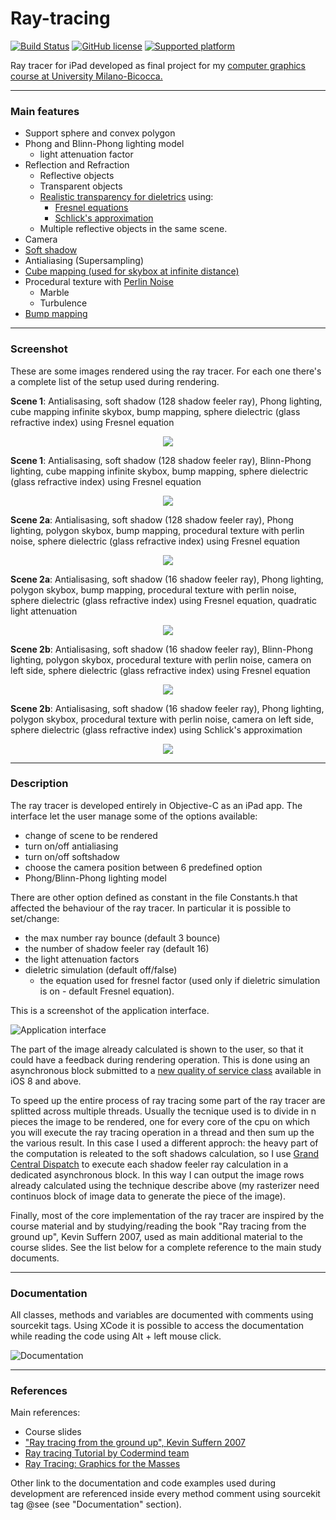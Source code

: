 # Ray-tracing

[![Build Status](https://travis-ci.org/chicio/Ray-tracing.svg?branch=master)](https://travis-ci.org/chicio/Ray-tracing)
[![GitHub license](https://img.shields.io/badge/license-MIT-blue.svg)](https://raw.githubusercontent.com/chicio/Ray-Tracing/master/LICENSE.md)
[![Supported platform](https://img.shields.io/badge/platforms-iOS-orange.svg)](https://img.shields.io/badge/platforms-iOS-orange.svg)

Ray tracer for iPad developed as final project for my <a href="https://www.disco.unimib.it/upload/pag/1667904909074911183/f1/f1801q120informaticagrafica20132014engv2.pdf">computer graphics course at University Milano-Bicocca.</a>

***

### Main features
- Support sphere and convex polygon
- Phong and Blinn-Phong lighting model 
    * light attenuation factor
- Reflection and Refraction
    * Reflective objects
    * Transparent objects
    * <a href="http://www.cs.cornell.edu/courses/cs465/2004fa/lectures/22advray/22advray.pdf">Realistic transparency for dieletrics</a> using:
         * <a href="https://en.wikipedia.org/wiki/Fresnel_equations">Fresnel equations</a>
         * <a href="https://en.wikipedia.org/wiki/Schlick%27s_approximation">Schlick's approximation</a>
    * Multiple reflective objects in the same scene.
- Camera
- <a href="https://en.wikipedia.org/wiki/Umbra,_penumbra_and_antumbra">Soft shadow</a>
- Antialiasing (Supersampling)
- <a href="https://en.wikipedia.org/wiki/Cube_mapping#Skyboxes">Cube mapping (used for skybox at infinite distance)</a>
- Procedural texture with <a href="https://en.wikipedia.org/wiki/Perlin_noise">Perlin Noise</a>
    * Marble
    * Turbulence
- <a href="https://en.wikipedia.org/wiki/Bump_mapping">Bump mapping</a>

***

### Screenshot

These are some images rendered using the ray tracer. For each one there's a complete list of the setup used during rendering.

**Scene 1**: Antialisasing, soft shadow (128 shadow feeler ray), Phong lighting, cube mapping infinite skybox, bump mapping,  sphere dielectric (glass refractive index) using Fresnel equation

<p align="center">
<img src="https://raw.githubusercontent.com/chicio/Ray-tracing/master/Screenshots/scene1_antialiasing_softshadow128_phong_dieletricfresnel.png">
</p>

**Scene 1**: Antialisasing, soft shadow (128 shadow feeler ray), Blinn-Phong lighting, cube mapping infinite skybox, bump mapping, sphere dielectric (glass refractive index) using Fresnel equation

<p align="center">
<img src="https://raw.githubusercontent.com/chicio/Ray-tracing/master/Screenshots/scene1_antialiasing_softshadow128_blinnphong_dieletricfresnel.png">
</p>

**Scene 2a**: Antialisasing, soft shadow (128 shadow feeler ray), Phong lighting, polygon skybox, bump mapping, procedural texture with perlin noise, sphere dielectric (glass refractive index) using Fresnel equation

<p align="center">
<img src="https://raw.githubusercontent.com/chicio/Ray-tracing/master/Screenshots/scene2a_antialiasing_softshadow128_phong_dieletricfresnel.png">
</p>

**Scene 2a**:  Antialisasing, soft shadow (16 shadow feeler ray), Phong lighting, polygon skybox, bump mapping, procedural texture with perlin noise, sphere dielectric (glass refractive index) using Fresnel equation, quadratic light attenuation

<p align="center">
<img src="https://raw.githubusercontent.com/chicio/Ray-tracing/master/Screenshots/scene2a_antialiasing_softshadow16_phong_dieletricfresnel_quadratic.png">
</p>

**Scene 2b**: Antialisasing, soft shadow (16 shadow feeler ray), Blinn-Phong lighting, polygon skybox, procedural texture with perlin noise, camera on left side, sphere dielectric (glass refractive index) using Fresnel equation

<p align="center">
<img src="https://github.com/chicio/Ray-tracing/raw/master/Screenshots/scene2b_antialiasing_softshadow16_blinnphong_dieletricfresnel.png">
</p>

**Scene 2b**: Antialisasing, soft shadow (16 shadow feeler ray), Phong lighting, polygon skybox, procedural texture with perlin noise, camera on left side, sphere dielectric (glass refractive index) using Schlick's approximation

<p align="center">
<img src="https://raw.githubusercontent.com/chicio/Ray-tracing/master/Screenshots/scene2b_antialiasing_softshadow16_phong_dieletricschlick.png">
</p>

***

### Description

The ray tracer is developed entirely in Objective-C as an iPad app.
The interface let the user manage some of the options available:
- change of scene to be rendered
- turn on/off antialiasing
- turn on/off softshadow
- choose the camera position between 6 predefined option
- Phong/Blinn-Phong lighting model

There are other option defined as constant in the file Constants.h that affected the behaviour of the ray tracer. In particular it is possible to set/change:
- the max number ray bounce (default 3 bounce)
- the number of shadow feeler ray (default 16)
- the light attenuation factors
- dieletric simulation (default off/false) 
   * the equation used for fresnel factor (used only if dieletric simulation is on - default Fresnel equation).

This is a screenshot of the application interface.

![Application interface](https://raw.githubusercontent.com/chicio/Ray-tracing/master/Screenshots/application_interface_with_ipad.png)

The part of the image already calculated is shown to the user, so that it could have a feedback during rendering operation.
This is done using an asynchronous block submitted to a <a href="https://developer.apple.com/library/prerelease/ios/documentation/Performance/Conceptual/EnergyGuide-iOS/PrioritizeWorkWithQoS.html">new quality of service class</a> available in iOS 8 and above.

To speed up the entire process of ray tracing some part of the ray tracer are splitted across multiple threads. 
Usually the tecnique used is to divide in n pieces the image to be rendered, one for every core of the cpu on which you will execute the ray tracing operation in a thread and then sum up the the various result. In this case I used a different approch: the heavy part of the computation is releated to the soft shadows calculation, so I use <a href="https://developer.apple.com/library/ios/documentation/Performance/Reference/GCD_libdispatch_Ref/">Grand Central Dispatch</a> to execute each shadow feeler ray calculation in a dedicated asynchronous block. In this way I can output the image rows already calculated using the technique describe above (my rasterizer need continuos block of image data to generate the piece of the image).

Finally, most of the core implementation of the ray tracer are inspired by the course material and by studying/reading the book "Ray tracing from the ground up", Kevin Suffern 2007, used as main additional material to the course slides. See the list below for a complete reference to the main study documents.

***

### Documentation

All classes, methods and variables are documented with comments using sourcekit tags. Using XCode it is possible to access the documentation while reading the code using Alt + left mouse click.

![Documentation](https://raw.githubusercontent.com/chicio/Ray-tracing/master/Screenshots/documentation.png)

***

### References

Main references:
* Course slides
* ["Ray tracing from the ground up", Kevin Suffern 2007](http://www.raytracegroundup.com)
* [Ray tracing Tutorial by Codermind team](http://www.ics.uci.edu/~gopi/CS211B/RayTracing%20tutorial.pdf)
* [Ray Tracing: Graphics for the Masses](https://www.cs.unc.edu/~rademach/xroads-RT/RTarticle.html)

Other link to the documentation and code examples used during development are referenced inside every method comment using sourcekit tag @see (see "Documentation" section).
